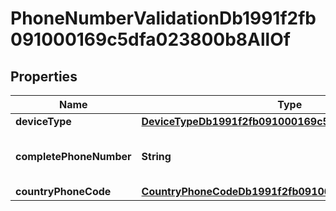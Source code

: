 

# PhoneNumberValidationDb1991f2fb091000169c5dfa023800b8AllOf


## Properties

| Name | Type | Description | Notes |
|------------ | ------------- | ------------- | -------------|
|**deviceType** | [**DeviceTypeDb1991f2fb091000169c5e28fc0400bb**](DeviceTypeDb1991f2fb091000169c5e28fc0400bb.md) |  |  [optional] |
|**completePhoneNumber** | **String** | The complete phone number. |  [optional] |
|**countryPhoneCode** | [**CountryPhoneCodeDb1991f2fb091000169c5e0cb7c200b9**](CountryPhoneCodeDb1991f2fb091000169c5e0cb7c200b9.md) |  |  [optional] |



